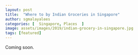 ```yaml
---
layout: post
title:  "Where to by Indian Groceries in Singapore"
author: sgmalayalees
categories: [  Singapore, Places  ]
image: assets/images/2019/indian-grocery-in-singapore.jpg
tags: [featured]
---
```

Coming soon.